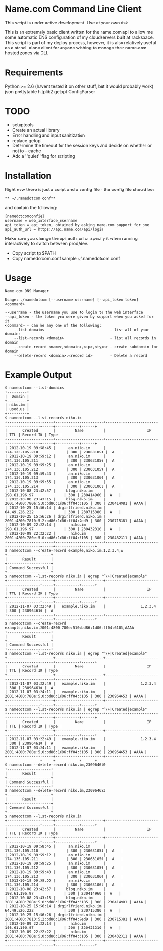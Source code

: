 Name.com Command Line Client
============================

This script is under active development. Use at your own risk.

This is an extremely basic client written for the name.com api to allow me some
automatic DNS configuration of my cloudservers built at rackspace. This script
is part of my deploy process, however, it is also relatively useful as a stand-
alone client for anyone wishing to manage their name.com hosted zones via CLI.

Requirements
============

Python >= 2.6 (havent tested it on other stuff, but it would probably work)
json
prettytable
httplib2
getopt
ConfigParser

TODO
====

  * setuptools
  * Create an actual library
  * Error handling and input sanitization
  * replace getopt
  * Determine the timeout for the session keys and decide on whether or not to -
    cache
  * Add a ''quiet'' flag for scripting

Installation
============

Right now there is just a script and a config file - the config file should be:

    ** ~/.namedotcom.conf**

and contain the following:

    [namedotcomconfig]
    username = web_interface_username
    api_token = api_token,_obtained_by_asking_name.com_support_for_one
    api_auth_url = https://api.name.com/api/login

Make sure you change the api_auth_url or specify it when running interactively
to switch between prod/dev.

  * Copy script tp $PATH
  * Copy namedotcom.conf.sample ~/.namedotcom.conf


Usage
=====

    Name.com DNS Manager
    
    Usage: ./namedotcom [--username username] [--api_token token] <command>
    
    --username - the username you use to login to the web interface
    --api_token - the token you were given by support when you asked for it
    <command> - can be any one of the following:
    	--list-domains                              - list all of your domains
    	--list-records <domain>                     - list all records in domain
    	--create-record <name>,<domain>,<ip>,<type> - create subdomain for domain
    	--delete-record <domain>,<record id>        - Delete a record


Example Output
==============

    $ namedotcom --list-domains
    +---------+
    |  Domain |
    +---------+
    | niko.im |
    | usod.us |
    +---------+
    $ namedotcom --list-records niko.im
    +---------------------+----------------------+----------------------------------------+-----+-----------+------+
    |       Created       |         Name         |                   IP                   | TTL | Record ID | Type |
    +---------------------+----------------------+----------------------------------------+-----+-----------+------+
    | 2012-10-19 09:58:45 |      an.niko.im      |            174.136.105.210             | 300 | 230631053 |  A   |
    | 2012-10-19 09:59:12 |      an.niko.im      |            174.136.105.211             | 300 | 230631056 |  A   |
    | 2012-10-19 09:59:25 |      an.niko.im      |            174.136.105.212             | 300 | 230631059 |  A   |
    | 2012-10-19 09:59:43 |      an.niko.im      |            174.136.105.213             | 300 | 230631060 |  A   |
    | 2012-10-19 09:59:55 |      an.niko.im      |            174.136.105.214             | 300 | 230631061 |  A   |
    | 2012-10-08 23:42:57 |     blog.niko.im     |             198.61.196.97              | 300 | 230414960 |  A   |
    | 2012-10-08 23:43:15 |     blog.niko.im     | 2001:4800:780e:510:bd86:1d06:ff04:6105 | 300 | 230414981 | AAAA |
    | 2012-10-25 15:56:14 | drgirlfriend.niko.im |             64.49.226.222              | 300 | 230715380 |  A   |
    | 2012-10-25 15:56:26 | drgirlfriend.niko.im | 2001:4800:7810:512:bd86:1d06:ff04:7ed9 | 300 | 230715381 | AAAA |
    | 2012-10-09 22:22:14 |       niko.im        |             198.61.196.97              | 300 | 230432310 |  A   |
    | 2012-10-09 22:22:22 |       niko.im        | 2001:4800:780e:510:bd86:1d06:ff04:6105 | 300 | 230432311 | AAAA |
    +---------------------+----------------------+----------------------------------------+-----+-----------+------+
    $ namedotcom --create-record example,niko.im,1.2.3.4,A
    +--------------------+
    |       Result       |
    +--------------------+
    | Command Successful |
    +--------------------+
    $ namedotcom --list-records niko.im | egrep "^\+|Created|example"
    +---------------------+----------------------+----------------------------------------+-----+-----------+------+
    |       Created       |         Name         |                   IP                   | TTL | Record ID | Type |
    +---------------------+----------------------+----------------------------------------+-----+-----------+------+
    | 2012-11-07 03:22:49 |   example.niko.im    |                1.2.3.4                 | 300 | 230964610 |  A   |
    +---------------------+----------------------+----------------------------------------+-----+-----------+------+
    $ namedotcom --create-record example,niko.im,2001:4800:780e:510:bd86:1d06:ff04:6105,AAAA
    +--------------------+
    |       Result       |
    +--------------------+
    | Command Successful |
    +--------------------+
    $ namedotcom --list-records niko.im | egrep "^\+|Created|example"
    +---------------------+----------------------+----------------------------------------+-----+-----------+------+
    |       Created       |         Name         |                   IP                   | TTL | Record ID | Type |
    +---------------------+----------------------+----------------------------------------+-----+-----------+------+
    | 2012-11-07 03:22:49 |   example.niko.im    |                1.2.3.4                 | 300 | 230964610 |  A   |
    | 2012-11-07 03:24:11 |   example.niko.im    | 2001:4800:780e:510:bd86:1d06:ff04:6105 | 300 | 230964653 | AAAA |
    +---------------------+----------------------+----------------------------------------+-----+-----------+------+
    $ namedotcom --list-records niko.im | egrep "^\+|Created|example"
    +---------------------+----------------------+----------------------------------------+-----+-----------+------+
    |       Created       |         Name         |                   IP                   | TTL | Record ID | Type |
    +---------------------+----------------------+----------------------------------------+-----+-----------+------+
    | 2012-11-07 03:22:49 |   example.niko.im    |                1.2.3.4                 | 300 | 230964610 |  A   |
    | 2012-11-07 03:24:11 |   example.niko.im    | 2001:4800:780e:510:bd86:1d06:ff04:6105 | 300 | 230964653 | AAAA |
    +---------------------+----------------------+----------------------------------------+-----+-----------+------+
    $ namedotcom --delete-record niko.im,230964610
    +--------------------+
    |       Result       |
    +--------------------+
    | Command Successful |
    +--------------------+
    $ namedotcom --delete-record niko.im,230964653
    +--------------------+
    |       Result       |
    +--------------------+
    | Command Successful |
    +--------------------+
    $ namedotcom --list-records niko.im
    +---------------------+----------------------+----------------------------------------+-----+-----------+------+
    |       Created       |         Name         |                   IP                   | TTL | Record ID | Type |
    +---------------------+----------------------+----------------------------------------+-----+-----------+------+
    | 2012-10-19 09:58:45 |      an.niko.im      |            174.136.105.210             | 300 | 230631053 |  A   |
    | 2012-10-19 09:59:12 |      an.niko.im      |            174.136.105.211             | 300 | 230631056 |  A   |
    | 2012-10-19 09:59:25 |      an.niko.im      |            174.136.105.212             | 300 | 230631059 |  A   |
    | 2012-10-19 09:59:43 |      an.niko.im      |            174.136.105.213             | 300 | 230631060 |  A   |
    | 2012-10-19 09:59:55 |      an.niko.im      |            174.136.105.214             | 300 | 230631061 |  A   |
    | 2012-10-08 23:42:57 |     blog.niko.im     |             198.61.196.97              | 300 | 230414960 |  A   |
    | 2012-10-08 23:43:15 |     blog.niko.im     | 2001:4800:780e:510:bd86:1d06:ff04:6105 | 300 | 230414981 | AAAA |
    | 2012-10-25 15:56:14 | drgirlfriend.niko.im |             64.49.226.222              | 300 | 230715380 |  A   |
    | 2012-10-25 15:56:26 | drgirlfriend.niko.im | 2001:4800:7810:512:bd86:1d06:ff04:7ed9 | 300 | 230715381 | AAAA |
    | 2012-10-09 22:22:14 |       niko.im        |             198.61.196.97              | 300 | 230432310 |  A   |
    | 2012-10-09 22:22:22 |       niko.im        | 2001:4800:780e:510:bd86:1d06:ff04:6105 | 300 | 230432311 | AAAA |
    +---------------------+----------------------+----------------------------------------+-----+-----------+------+

